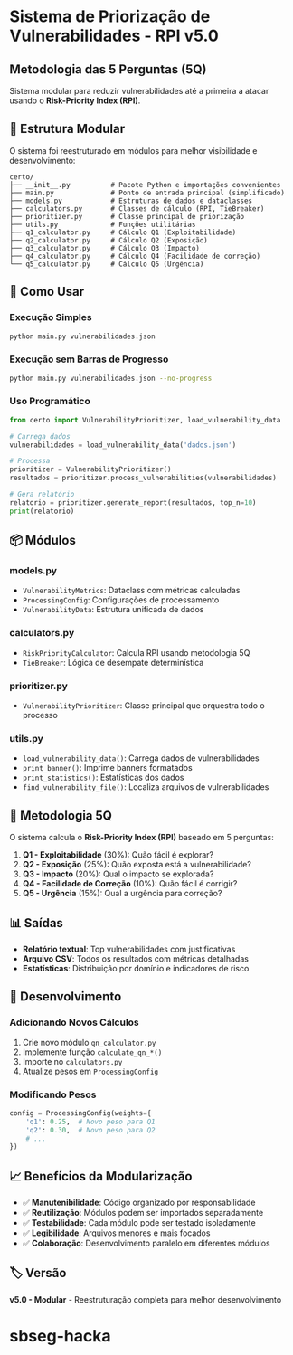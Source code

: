# Sistema de Priorização de Vulnerabilidades - RPI v5.0

## Metodologia das 5 Perguntas (5Q)

Sistema modular para reduzir vulnerabilidades até a primeira a atacar usando o **Risk-Priority Index (RPI)**.

## 📁 Estrutura Modular

O sistema foi reestruturado em módulos para melhor visibilidade e desenvolvimento:

```
certo/
├── __init__.py          # Pacote Python e importações convenientes
├── main.py              # Ponto de entrada principal (simplificado)
├── models.py            # Estruturas de dados e dataclasses
├── calculators.py       # Classes de cálculo (RPI, TieBreaker)
├── prioritizer.py       # Classe principal de priorização
├── utils.py             # Funções utilitárias
├── q1_calculator.py     # Cálculo Q1 (Exploitabilidade)
├── q2_calculator.py     # Cálculo Q2 (Exposição)
├── q3_calculator.py     # Cálculo Q3 (Impacto)
├── q4_calculator.py     # Cálculo Q4 (Facilidade de correção)
└── q5_calculator.py     # Cálculo Q5 (Urgência)
```

## 🚀 Como Usar

### Execução Simples
```bash
python main.py vulnerabilidades.json
```

### Execução sem Barras de Progresso
```bash
python main.py vulnerabilidades.json --no-progress
```

### Uso Programático
```python
from certo import VulnerabilityPrioritizer, load_vulnerability_data

# Carrega dados
vulnerabilidades = load_vulnerability_data('dados.json')

# Processa
prioritizer = VulnerabilityPrioritizer()
resultados = prioritizer.process_vulnerabilities(vulnerabilidades)

# Gera relatório
relatorio = prioritizer.generate_report(resultados, top_n=10)
print(relatorio)
```

## 📦 Módulos

### models.py
- `VulnerabilityMetrics`: Dataclass com métricas calculadas
- `ProcessingConfig`: Configurações de processamento
- `VulnerabilityData`: Estrutura unificada de dados

### calculators.py
- `RiskPriorityCalculator`: Calcula RPI usando metodologia 5Q
- `TieBreaker`: Lógica de desempate determinística

### prioritizer.py
- `VulnerabilityPrioritizer`: Classe principal que orquestra todo o processo

### utils.py
- `load_vulnerability_data()`: Carrega dados de vulnerabilidades
- `print_banner()`: Imprime banners formatados
- `print_statistics()`: Estatísticas dos dados
- `find_vulnerability_file()`: Localiza arquivos de vulnerabilidades

## 🧮 Metodologia 5Q

O sistema calcula o **Risk-Priority Index (RPI)** baseado em 5 perguntas:

1. **Q1 - Exploitabilidade** (30%): Quão fácil é explorar?
2. **Q2 - Exposição** (25%): Quão exposta está a vulnerabilidade?
3. **Q3 - Impacto** (20%): Qual o impacto se explorada?
4. **Q4 - Facilidade de Correção** (10%): Quão fácil é corrigir?
5. **Q5 - Urgência** (15%): Qual a urgência para correção?

## 📊 Saídas

- **Relatório textual**: Top vulnerabilidades com justificativas
- **Arquivo CSV**: Todos os resultados com métricas detalhadas
- **Estatísticas**: Distribuição por domínio e indicadores de risco

## 🔧 Desenvolvimento

### Adicionando Novos Cálculos
1. Crie novo módulo `qn_calculator.py`
2. Implemente função `calculate_qn_*()`
3. Importe no `calculators.py`
4. Atualize pesos em `ProcessingConfig`

### Modificando Pesos
```python
config = ProcessingConfig(weights={
    'q1': 0.25,  # Novo peso para Q1
    'q2': 0.30,  # Novo peso para Q2
    # ...
})
```

## 📈 Benefícios da Modularização

- ✅ **Manutenibilidade**: Código organizado por responsabilidade
- ✅ **Reutilização**: Módulos podem ser importados separadamente
- ✅ **Testabilidade**: Cada módulo pode ser testado isoladamente
- ✅ **Legibilidade**: Arquivos menores e mais focados
- ✅ **Colaboração**: Desenvolvimento paralelo em diferentes módulos

## 🏷️ Versão

**v5.0 - Modular** - Reestruturação completa para melhor desenvolvimento
# sbseg-hacka
